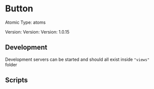 # Button

Atomic Type: atoms

Version: Version: Version: 1.0.15


## Development

Development servers can be started and should all exist inside `"views"` folder

## Scripts
